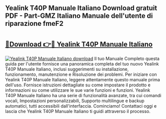 ## Yealink T40P Manuale Italiano Download gratuit PDF - Part-GMZ Italiano Manuale dell'utente di riparazione fmeF2

# <h2><a href="http://dfd76b.blite.top/?on=Yealink+T40P+Manuale+Italiano">🔗Download 👉🔴 Yealink T40P Manuale Italiano</a></h2>

[![Yealink T40P Manuale Italiano download](https://i.imgur.com/lujVjoI.png)](http://dfd76b.blite.top/?on=Yealink+T40P+Manuale+Italiano)
Il tuo Manuale Completo questa guida per l'utente fornisce una panoramica completa del tuo nuovo Yealink T40P Manuale Italiano, inclusi suggerimenti su installazione, funzionamento, manutenzione e Risoluzione dei problemi. Per iniziare con Yealink T40P Manuale Italiano, leggere attentamente questo manuale prima dell'uso. Fornisce istruzioni dettagliate su come impostare il prodotto e informazioni su come utilizzare le sue varie funzioni e funzioni. Yealink T40P Manuale Italiano ha una serie di funzionalità avanzate, tra cui comandi vocali, Impostazioni personalizzabili, Supporto multilingue e backup automatici, tutti accessibili dall'interfaccia. Cominciamo! Contattaci oggi e lascia che Yealink T40P Manuale Italiano ti guidi attraverso il processo.
